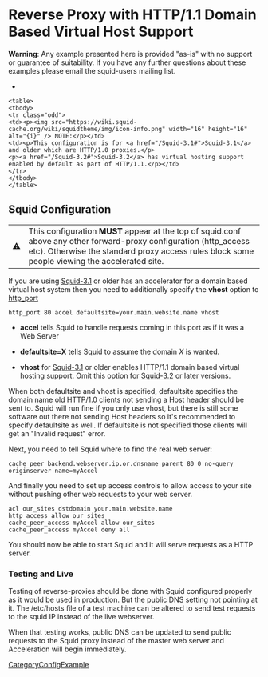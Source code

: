 # Reverse Proxy with HTTP/1.1 Domain Based Virtual Host Support

**Warning**: Any example presented here is provided "as-is" with no
support or guarantee of suitability. If you have any further questions
about these examples please email the squid-users mailing list.

  - 
    
    <table>
    <tbody>
    <tr class="odd">
    <td><p><img src="https://wiki.squid-cache.org/wiki/squidtheme/img/icon-info.png" width="16" height="16" alt="{i}" /> NOTE:</p></td>
    <td><p>This configuration is for <a href="/Squid-3.1#">Squid-3.1</a> and older which are HTTP/1.0 proxies.</p>
    <p><a href="/Squid-3.2#">Squid-3.2</a> has virtual hosting support enabled by default as part of HTTP/1.1.</p></td>
    </tr>
    </tbody>
    </table>

## Squid Configuration

|                                                                      |                                                                                                                                                                                                                       |
| -------------------------------------------------------------------- | --------------------------------------------------------------------------------------------------------------------------------------------------------------------------------------------------------------------- |
| ⚠️ | This configuration **MUST** appear at the top of squid.conf above any other forward-proxy configuration (http\_access etc). Otherwise the standard proxy access rules block some people viewing the accelerated site. |

If you are using
[Squid-3.1](/Releases/Squid-3.1)
or older has an accelerator for a domain based virtual host system then
you need to additionally specify the **vhost** option to
[http\_port](http://www.squid-cache.org/Doc/config/http_port)

    http_port 80 accel defaultsite=your.main.website.name vhost

  - **accel** tells Squid to handle requests coming in this port as if
    it was a Web Server

  - **defaultsite=X** tells Squid to assume the domain *X* is wanted.

  - **vhost** for
    [Squid-3.1](/Releases/Squid-3.1)
    or older enables HTTP/1.1 domain based virtual hosting support. Omit
    this option for
    [Squid-3.2](/Releases/Squid-3.2)
    or later versions.

When both defaultsite and vhost is specified, defaultsite specifies the
domain name old HTTP/1.0 clients not sending a Host header should be
sent to. Squid will run fine if you only use vhost, but there is still
some software out there not sending Host headers so it's recommended to
specify defaultsite as well. If defaultsite is not specified those
clients will get an "Invalid request" error.

Next, you need to tell Squid where to find the real web server:

    cache_peer backend.webserver.ip.or.dnsname parent 80 0 no-query originserver name=myAccel

And finally you need to set up access controls to allow access to your
site without pushing other web requests to your web server.

    acl our_sites dstdomain your.main.website.name
    http_access allow our_sites
    cache_peer_access myAccel allow our_sites
    cache_peer_access myAccel deny all

You should now be able to start Squid and it will serve requests as a
HTTP server.

### Testing and Live

Testing of reverse-proxies should be done with Squid configured properly
as it would be used in production. But the public DNS setting not
pointing at it. The /etc/hosts file of a test machine can be altered to
send test requests to the squid IP instead of the live webserver.

When that testing works, public DNS can be updated to send public
requests to the Squid proxy instead of the master web server and
Acceleration will begin immediately.

[CategoryConfigExample](/CategoryConfigExample)
